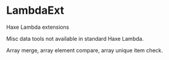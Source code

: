 # LambdaExt
Haxe Lambda extensions  

Misc data tools not available in standard Haxe Lambda.  

Array merge, array element compare, array unique item check.